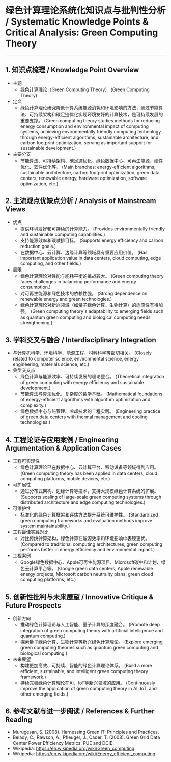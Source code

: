 # 绿色计算理论系统化知识点与批判性分析 / Systematic Knowledge Points & Critical Analysis: Green Computing Theory

---

## 1. 知识点梳理 / Knowledge Point Overview

- 主题
  - 绿色计算理论（Green Computing Theory）
      (Green Computing Theory)
- 定义
  - 绿色计算理论研究降低计算系统能源消耗和环境影响的方法，通过节能算法、可持续架构和碳足迹优化实现环境友好的计算技术，是可持续发展的重要支撑。
      (Green computing theory studies methods for reducing energy consumption and environmental impact of computing systems, achieving environmentally friendly computing technology through energy-efficient algorithms, sustainable architecture, and carbon footprint optimization, serving as important support for sustainable development.)
- 主要分支
  - 节能算法、可持续架构、碳足迹优化、绿色数据中心、可再生能源、硬件优化、软件优化等。
      (Main branches: energy-efficient algorithms, sustainable architecture, carbon footprint optimization, green data centers, renewable energy, hardware optimization, software optimization, etc.)

## 2. 主流观点优缺点分析 / Analysis of Mainstream Views

- 优点
  - 提供环境友好和可持续的计算能力。
      (Provides environmentally friendly and sustainable computing capabilities.)
  - 支持能源效率和碳减排目标。
      (Supports energy efficiency and carbon reduction goals.)
  - 在数据中心、云计算、边缘计算等领域具有重要应用价值。
      (Has important application value in data centers, cloud computing, edge computing, and other fields.)
- 局限
  - 绿色计算理论对性能与能耗平衡的挑战较大。
      (Green computing theory faces challenges in balancing performance and energy consumption.)
  - 对可再生能源和绿色技术的依赖性强。
      (Strong dependence on renewable energy and green technologies.)
  - 绿色计算理论对新兴领域（如量子绿色计算、生物计算）的适应性有待加强。
      (Green computing theory's adaptability to emerging fields such as quantum green computing and biological computing needs strengthening.)

## 3. 学科交叉与融合 / Interdisciplinary Integration

- 与计算机科学、环境科学、能源工程、材料科学等密切相关。
  (Closely related to computer science, environmental science, energy engineering, materials science, etc.)
- 典型交叉点
  - 绿色计算与能源效率、可持续发展的理论整合。
      (Theoretical integration of green computing with energy efficiency and sustainable development.)
  - 节能算法与算法优化、复杂度的数学基础。
      (Mathematical foundations of energy-efficient algorithms with algorithm optimization and complexity.)
  - 绿色数据中心与热管理、冷却技术的工程实践。
      (Engineering practice of green data centers with thermal management and cooling technologies.)

## 4. 工程论证与应用案例 / Engineering Argumentation & Application Cases

- 工程可实现性
  - 绿色计算理论已在数据中心、云计算平台、移动设备等领域得到应用。
      (Green computing theory has been applied in data centers, cloud computing platforms, mobile devices, etc.)
- 可扩展性
  - 通过分布式架构、边缘计算等技术，支持大规模绿色计算系统的扩展。
      (Supports scaling of large-scale green computing systems through distributed architecture and edge computing technologies.)
- 可维护性
  - 标准化的绿色计算框架和评估方法提升系统可维护性。
      (Standardized green computing frameworks and evaluation methods improve system maintainability.)
- 工程最佳实践对比
  - 对比传统计算架构，绿色计算在能源效率和环境影响中表现更优。
      (Compared to traditional computing architectures, green computing performs better in energy efficiency and environmental impact.)
- 工程案例
  - Google绿色数据中心、Apple可再生能源项目、Microsoft碳中和计划、绿色云计算平台等。
      (Google green data centers, Apple renewable energy projects, Microsoft carbon neutrality plans, green cloud computing platforms, etc.)

## 5. 创新性批判与未来展望 / Innovative Critique & Future Prospects

- 创新方向
  - 推动绿色计算理论与人工智能、量子计算的深度融合。
      (Promote deep integration of green computing theory with artificial intelligence and quantum computing.)
  - 探索量子绿色计算、生物计算等新兴绿色计算理论。
      (Explore emerging green computing theories such as quantum green computing and biological computing.)
- 未来展望
  - 构建更加高效、可持续、智能的绿色计算理论体系。
      (Build a more efficient, sustainable, and intelligent green computing theory framework.)
  - 持续完善绿色计算理论在AI、IoT等新兴领域的应用。
      (Continuously improve the application of green computing theory in AI, IoT, and other emerging fields.)

## 6. 参考文献与进一步阅读 / References & Further Reading

- Murugesan, S. (2008). Harnessing Green IT: Principles and Practices.
- Belady, C., Rawson, A., Pfleuger, J., Cader, T. (2008). Green Grid Data Center Power Efficiency Metrics: PUE and DCIE.
- Wikipedia: <https://en.wikipedia.org/wiki/Green_computing>
- Wikipedia: <https://en.wikipedia.org/wiki/Energy_efficient_computing>
